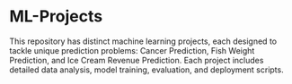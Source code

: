 # ML-Projects
 This repository has distinct machine learning projects, each designed to tackle unique prediction problems: Cancer Prediction, Fish Weight Prediction, and Ice Cream Revenue Prediction. Each project includes detailed data analysis, model training, evaluation, and deployment scripts. 
